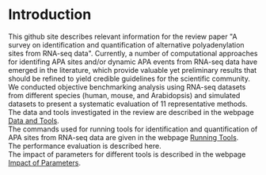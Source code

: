 Introduction
====================
This github site describes relevant information for the review paper "A survey on identification and quantification of alternative polyadenylation sites from RNA-seq data". Currently, a number of computational approaches for identifing APA sites and/or dynamic APA events from RNA-seq data have emerged in the literature, which provide valuable yet preliminary results that should be refined to yield credible guidelines for the scientific community. We conducted objective benchmarking analysis using RNA-seq datasets from different species (human, mouse, and Arabidopsis) and simulated datasets to present a systematic evaluation of 11 representative methods.  
The data and tools investigated in the review are described in the webpage [Data and Tools](www.baidu.com).  
The commands used for running tools for identification and quantification of APA sites from RNA-seq data are given in the webpage [Running Tools](www.baidu.com).  
The performance evaluation is described here.  
The impact of parameters for different tools is described in the webpage [Impact of Parameters](www.baidu.com).   
